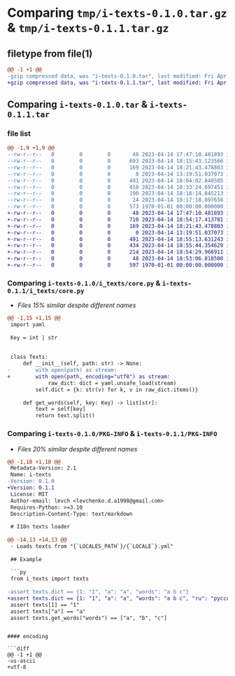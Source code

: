 # Comparing `tmp/i-texts-0.1.0.tar.gz` & `tmp/i-texts-0.1.1.tar.gz`

## filetype from file(1)

```diff
@@ -1 +1 @@
-gzip compressed data, was "i-texts-0.1.0.tar", last modified: Fri Apr 14 18:34:23 2023, max compression
+gzip compressed data, was "i-texts-0.1.1.tar", last modified: Fri Apr 14 18:55:54 2023, max compression
```

## Comparing `i-texts-0.1.0.tar` & `i-texts-0.1.1.tar`

### file list

```diff
@@ -1,9 +1,9 @@
--rw-r--r--   0        0        0       48 2023-04-14 17:47:10.481893 i-texts-0.1.0/i_texts/__init__.py
--rw-r--r--   0        0        0      693 2023-04-14 18:15:43.123566 i-texts-0.1.0/i_texts/core.py
--rw-r--r--   0        0        0      169 2023-04-14 18:21:43.478803 i-texts-0.1.0/i_texts/main.py
--rw-r--r--   0        0        0        0 2023-04-14 13:19:51.037073 i-texts-0.1.0/i_texts/py.typed
--rw-r--r--   0        0        0      491 2023-04-14 18:04:02.840505 i-texts-0.1.0/pyproject.toml
--rw-r--r--   0        0        0      410 2023-04-14 18:33:24.697451 i-texts-0.1.0/README.md
--rw-r--r--   0        0        0      190 2023-04-14 18:18:14.845213 i-texts-0.1.0/tests/__main__.py
--rw-r--r--   0        0        0       24 2023-04-14 18:17:18.897658 i-texts-0.1.0/tests/locales/ru.yml
--rw-r--r--   0        0        0      573 1970-01-01 00:00:00.000000 i-texts-0.1.0/PKG-INFO
+-rw-r--r--   0        0        0       48 2023-04-14 17:47:10.481893 i-texts-0.1.1/i_texts/__init__.py
+-rw-r--r--   0        0        0      710 2023-04-14 18:54:17.413781 i-texts-0.1.1/i_texts/core.py
+-rw-r--r--   0        0        0      169 2023-04-14 18:21:43.478803 i-texts-0.1.1/i_texts/main.py
+-rw-r--r--   0        0        0        0 2023-04-14 13:19:51.037073 i-texts-0.1.1/i_texts/py.typed
+-rw-r--r--   0        0        0      491 2023-04-14 18:55:13.631243 i-texts-0.1.1/pyproject.toml
+-rw-r--r--   0        0        0      434 2023-04-14 18:55:44.354629 i-texts-0.1.1/README.md
+-rw-r--r--   0        0        0      214 2023-04-14 18:54:29.966911 i-texts-0.1.1/tests/__main__.py
+-rw-r--r--   0        0        0       48 2023-04-14 18:53:06.818508 i-texts-0.1.1/tests/locales/ru.yml
+-rw-r--r--   0        0        0      597 1970-01-01 00:00:00.000000 i-texts-0.1.1/PKG-INFO
```

### Comparing `i-texts-0.1.0/i_texts/core.py` & `i-texts-0.1.1/i_texts/core.py`

 * *Files 15% similar despite different names*

```diff
@@ -1,15 +1,15 @@
 import yaml
 
 Key = int | str
 
 
 class Texts:
     def __init__(self, path: str) -> None:
-        with open(path) as stream:
+        with open(path, encoding="utf8") as stream:
             raw_dict: dict = yaml.unsafe_load(stream)
         self.dict = {k: str(v) for k, v in raw_dict.items()}
 
     def get_words(self, key: Key) -> list[str]:
         text = self[key]
         return text.split()
```

### Comparing `i-texts-0.1.0/PKG-INFO` & `i-texts-0.1.1/PKG-INFO`

 * *Files 20% similar despite different names*

```diff
@@ -1,10 +1,10 @@
 Metadata-Version: 2.1
 Name: i-texts
-Version: 0.1.0
+Version: 0.1.1
 License: MIT
 Author-email: levch <levchenko.d.a1998@gmail.com>
 Requires-Python: >=3.10
 Description-Content-Type: text/markdown
 
 # I18n texts loader
 
@@ -14,13 +14,13 @@
 - Loads texts from "{`LOCALES_PATH`}/{`LOCALE`}.yml"
 
 ## Example
 
 ```py
 from i_texts import texts
 
-assert texts.dict == {1: "1", "a": "a", "words": "a b c"}
+assert texts.dict == {1: "1", "a": "a", "words": "a b c", "ru": "русский"}
 assert texts[1] == "1"
 assert texts["a"] == "a"
 assert texts.get_words("words") == ["a", "b", "c"]
 ```
```

#### encoding

```diff
@@ -1 +1 @@
-us-ascii
+utf-8
```

